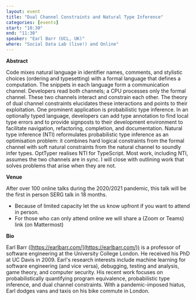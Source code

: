 ```yaml
---
layout: event
title: "Dual Channel Constraints and Natural Type Inference"
categories: [events]
start: "10:30"
end: "11:30"
speaker: "Earl Barr (UCL, UK)"
where: "Social Data Lab (live!) and Online"
---
```


**Abstract**

Code mixes natural language in identifier names, comments, and stylistic choices (ordering and typesetting) with a formal language that defines
a computation.  The snippets in each language form a communication channel. Developers read both channels; a CPU processes only the formal channel.
These two channels interact and constrain each other. The theory of dual channel constraints elucidates these interactions and points
to their exploitation. One prominent application is probabilistic type inference. In an optionally typed language, developers can add type annotation
to find local type errors and to provide signposts to their development environment to facilitate  navigation, refactoring, completion, and
documentation. Natural type inference (NTI) reformulates probabilistic type inference as an optimisation problem:  it combines hard logical constraints from the formal channel with soft natural constraints from the natural channel to soundly infer types. OptTyper realises NTI for TypeScript. Most work, including NTI, assumes the two channels are in sync. I will close with outlining work that solves problems that arise when they are not.

**Venue**

After over 100 online talks during the 2020/2021 pandemic, this talk will be the first in person SERG talk in 18 months.

- Because of limited capacity let the us know upfront if you want to attend in person.
- For those who can only attend online we will share a (Zoom or Teams) link (on Mattermost)


**Bio**

Earl Barr ([https://earlbarr.com/](https://earlbarr.com/)) is a professor of software engineering at the University College
London.  He received his PhD at UC Davis in 2009.  Earl's research interests
include machine learning for software engineering (and vice versa), debugging,
testing and analysis, game theory, and computer security.  His recent work
focuses on probabilistically quantifying program equivalence, probabilistic
type inference, and dual channel constraints.  With a pandemic-imposed hiatus,
Earl dodges vans and taxis on his bike commute in London.
